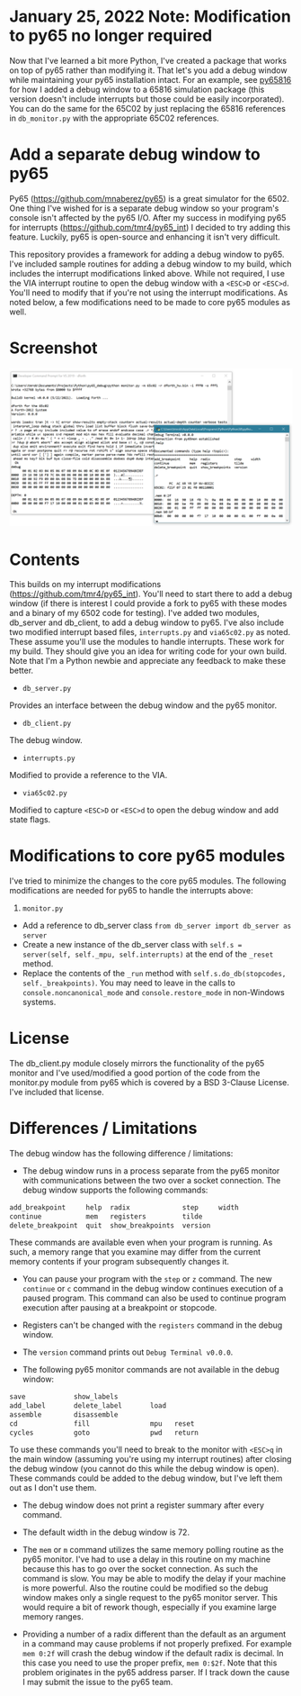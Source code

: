 # January 25, 2022 Note: Modification to py65 no longer required

Now that I've learned a bit more Python, I've created a package that works on top of py65 rather than modifying it.  That let's you add a debug window while maintaining your py65 installation intact.  For an example, see [py65816](https://github.com/tmr4/py65816) for how I added a debug window to a 65816 simulation package (this version doesn't include interrupts but those could be easily incorporated).  You can do the same for the 65C02 by just replacing the 65816 references in `db_monitor.py` with the appropriate 65C02 references.

# Add a separate debug window to py65

Py65 (https://github.com/mnaberez/py65) is a great simulator for the 6502.  One thing I've wished for is a separate debug window so your program's console isn't affected by the py65 I/O.  After my success in modifying py65 for interrupts (https://github.com/tmr4/py65_int) I decided to try adding this feature. Luckily, py65 is open-source and enhancing it isn't very difficult.

This repository provides a framework for adding a debug window to py65.  I've included sample routines for adding a debug window to my build, which includes the interrupt modifications linked above.  While not required, I use the VIA interrupt routine to open the debug window with a `<ESC>D` or `<ESC>d`.  You'll need to modify that if you're not using the interrupt modifications.  As noted below, a few modifications need to be made to core py65 modules as well.

# Screenshot

![Screenshot of debug window](img/py65_dbwin.png)

# Contents

This builds on my interrupt modifications (https://github.com/tmr4/py65_int).  You'll need to start there to add a debug window (if there is interest I could provide a fork to py65 with these modes and a binary of my 6502 code for testing).  I've added two modules, db_server and db_client, to add a debug window to py65.  I've also include two modified interrupt based files, `interrupts.py` and `via65c02.py` as noted.  These assume you'll use the modules to handle interrupts.  These work for my build.  They should give you an idea for writing code for your own build.  Note that I'm a Python newbie and appreciate any feedback to make these better.

* `db_server.py`

Provides an interface between the debug window and the py65 monitor.

* `db_client.py`

The debug window.

* `interrupts.py`

Modified to provide a reference to the VIA.
  
* `via65c02.py`

Modified to capture `<ESC>D` or `<ESC>d` to open the debug window and add state flags.

# Modifications to core py65 modules

I've tried to minimize the changes to the core py65 modules.  The following modifications are needed for py65 to handle the interrupts above:

1. `monitor.py`

* Add a reference to db_server class `from db_server import db_server as server`
* Create a new instance of the db_server class with `self.s = server(self, self._mpu, self.interrupts)` at the end of the `_reset` method.
* Replace the contents of the `_run` method with `self.s.do_db(stopcodes, self._breakpoints)`.  You may need to leave in the calls to `console.noncanonical_mode` and `console.restore_mode` in non-Windows systems.

# License

The db_client.py module closely mirrors the functionality of the py65 monitor and I've used/modified a good portion of the code from the monitor.py module from py65 which is covered by a BSD 3-Clause License.  I've included that license.

# Differences / Limitations

The debug window has the following difference / limitations:

* The debug window runs in a process separate from the py65 monitor with communications between the two over a socket connection.  The debug window supports the following commands:
````
add_breakpoint     help  radix             step     width
continue           mem   registers         tilde
delete_breakpoint  quit  show_breakpoints  version
````
These commands are available even when your program is running.  As such, a memory range that you examine may differ from the current memory contents if your program subsequently changes it.  

* You can pause your program with the `step` or `z` command.  The new `continue` or `c` command in the debug window continues execution of a paused program.  This command can also be used to continue program execution after pausing at a breakpoint or stopcode.

* Registers can't be changed with the `registers` command in the debug window.

* The `version` command prints out `Debug Terminal v0.0.0`.

* The following py65 monitor commands are not available in the debug window: 
````
save            show_labels
add_label       delete_label       load
assemble        disassemble        
cd              fill               mpu   reset
cycles          goto               pwd   return
````

To use these commands you'll need to break to the monitor with `<ESC>q` in the main window (assuming you're using my interrupt routines) after closing the debug window (you cannot do this while the debug window is open).  These commands could be added to the debug window, but I've left them out as I don't use them.

* The debug window does not print a register summary after every command.

* The default width in the debug window is 72.

* The `mem` or `m` command utilizes the same memory polling routine as the py65 monitor.  I've had to use a delay in this routine on my machine because this has to go over the socket connection.  As such the command is slow.  You may be able to modify the delay if your machine is more powerful.  Also the routine could be modified so the debug window makes only a single request to the py65 monitor server.  This would require a bit of rework though, especially if you examine large memory ranges.

* Providing a number of a radix different than the default as an argument in a command may cause problems if not properly prefixed.  For example `mem 0:2f` will crash the debug window if the default radix is decimal.  In this case you need to use the proper prefix, `mem 0:$2f`.  Note that this problem originates in the py65 address parser.  If I track down the cause I may submit the issue to the py65 team.
